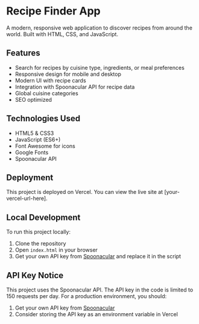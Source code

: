 # Recipe Finder App

A modern, responsive web application to discover recipes from around the world. Built with HTML, CSS, and JavaScript.

## Features

- Search for recipes by cuisine type, ingredients, or meal preferences
- Responsive design for mobile and desktop
- Modern UI with recipe cards
- Integration with Spoonacular API for recipe data
- Global cuisine categories
- SEO optimized

## Technologies Used

- HTML5 & CSS3
- JavaScript (ES6+)
- Font Awesome for icons
- Google Fonts
- Spoonacular API

## Deployment

This project is deployed on Vercel. You can view the live site at [your-vercel-url-here].

## Local Development

To run this project locally:

1. Clone the repository
2. Open `index.html` in your browser
3. Get your own API key from [Spoonacular](https://spoonacular.com/food-api) and replace it in the script

## API Key Notice

This project uses the Spoonacular API. The API key in the code is limited to 150 requests per day. For a production environment, you should:

1. Get your own API key from [Spoonacular](https://spoonacular.com/food-api)
2. Consider storing the API key as an environment variable in Vercel 